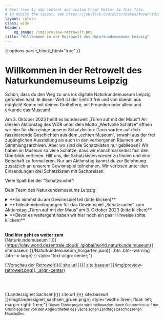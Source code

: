 ```yaml
---
# Feel free to add content and custom Front Matter to this file.
# To modify the layout, see https://jekyllrb.com/docs/themes/#overriding-theme-defaults
layout: splash
class: wide
header:
    og_image: /img/preview-retrowelt.png
title: "Willkommen in der Retrowelt des Naturkundemuseums Leipzig"
---
```

{::options parse_block_html="true" /}
<br/>
# Willkommen in der Retrowelt des Naturkundemuseums Leipzig

Schön, dass du den Weg zu uns ins digitale Naturkundemuseum Leipzig gefunden hast. In dieser Welt ist der Eintritt frei und von überall aus möglich! Komm mit deinen Großeltern, mit Freunden oder allein und erkunde das Museum!

Am 3. Oktober 2023 heißt es bundesweit „Türen auf mit der Maus“! An diesem Aktionstag des WDR unter dem Motto „Wertvolle Schätze“ öffnen wir hier für dich einige unserer Schatzkisten: Darin warten auf dich faszinierende Geschichten aus dem „echten Museum“, sowohl aus der frei zugänglichen Ausstellung als auch in den verborgenen Räumen und Sammlungsarchiven. Aber wo sind die Schatzkisten nur geblieben? Wir haben im Museum so viele Schätze, dass wir manchmal selbst fast den Überblick verlieren. Hilf uns, die Schatzkisten wieder zu finden und eine Botschaft zu formulieren. Nur am Aktionstag kannst du zur Belohnung zusätzlich an unserem Gewinnspiel teilnehmen. Wir verlosen unter den Einsendungen drei Schatzkisten mit Sachpreisen.

Viele Spaß bei der "Schatzsuche"!

Dein Team des Naturkundemuseums Leipzig

<details>
  <summary markdown="span">**So nimmst du am Gewinnspiel teil (bitte klicken)**</summary>
* Beachte zunächst die unten genannten Hinweise zum Spiel und der Steuerung.
* Besuche am 03. Oktober 2023 ab 9 Uhr das Naturkundemuseum 1.0 über den orangefarbigen Button. Gib dir einen Spielnamen (muss nicht dein echter Name sein) und wähle einen WOKA (Avatar) aus, der zu dir passt.
* Durchstöbere das Museum, finde die Schatzkisten und schaue dir den Schatz genau an.
* Trage die erscheinenden Lösungsworte korrekt in die Lücken des Lösungssatzes auf dem **Gewinnspielformular** ein.
* Hast du alle Schätze und die dazugehörigen Lösungsworte gefunden, setze sie passend in den Lückentext ein.
* Drucke das Gewinnspielformular aus und sende es uns mit allen erforderlichen Angaben bis **20. Oktober 2023** (Posteingang) auf dem Postweg zu. Beachte die unten aufgeführten [**Teilnahmebedingungen**]({{ site.baseurl }}/pdf/Teilnahmebedingungen_Gewinnspiel_Aktionstag.pdf){:target="_blank"}!
* Die Gewinnerinnen und Gewinner werden am 10. November 2023 hier in der Retrowelt bekanntgegeben und über die auf dem Gewinnspielformular angegebenen Kontaktdaten, bevorzugt per E-Mail, benachrichtigt.
* Bei Fragen zum Gewinnspiel kontaktiere [uns](mailto:service.naturkundemuseum@leipzig.de) gerne.
</details>
<details>
  <summary markdown="span">**Teilnahmebedingungen für das Gewinnspiel „Schatzsuche“ zum Aktionstag „Türen auf mit der Maus“ am 3. Oktober 2023 (bitte klicken)**</summary>
<br/>
**§ 1 Veranstalter**
1. Veranstalter des Gewinnspiels ist das

	Naturkundemuseum Leipzig

	Lortzingstraße 3

	04105 Leipzig

	Vertreten durch den Direktor:

	Herrn Dr. Ronny Maik Leder

2. Dieses Gewinnspiel steht in keinem Zusammenhang mit anderen Gewinnspielen oder Social Media-Plattformen, auf dem dieses Gewinnspiel gegebenenfalls bekannt gegeben wird.
3. Für technische Störungen übernimmt das Naturkundemuseum Leipzig keine Haftung.

**§ 2 Gewinnspiel**
1. Der Veranstalter veranstaltet ein Gewinnspiel. Zu diesem Zweck stellt er drei gleichwertige Sachpreise bereit und wird diese nach Maßgabe der folgenden Bedingungen an den oder die Gewinner/-innen ausgeben.
2. Die Teilnahme ist unentgeltlich (kostenfrei) und setzt nicht den Erwerb einer Ware oder Dienstleistung des Veranstalters voraus.
3. Die Ermittlung der Gewinner/-innen erfolgt in einem nicht-öffentlichen Losverfahren (Zufallsziehung).

**§ 3 Zeitraum des Gewinnspiels, Einsendeschluss und Bekanntgabe**
1. Das Gewinnspiel findet nach Freischaltung auf der Internetseite ausschließlich am 03.10.2023 ab 9 Uhr statt und endet mit Ablauf des 03.10.2023. 
2.  Das Gewinnspielformular wird auch nach Beendigung des Gewinnspiels am 03.10.2023 auf der Internetseite des Naturkundemuseums bis einschließlich 20.10.2023 zum Herunterladen zur Verfügung stehen.
3. Der Einsendeschluss für das Gewinnspielformular ist der 20.10.2023 (Posteingang).
4. Die Bekanntgabe der Gewinner/-innen erfolgt ggf. auf den Internetseiten des Naturkundemuseums Leipzig sowie auf den Social-Media-Kanälen des Naturkundemuseums Leipzig.

**§ 4 Preis und Gewinnbenachrichtigung**
1. Es werden drei Gewinner/-innen ausgelost.
2. Die per Losverfahren bestimmten Preisträger/-innen erhalten jeweils eine Schatzkiste mit Sachpreisen (musealer Bezug).
3. Die Gewinner/-innen werden über die auf dem Gewinnspielformular angegebenen Kontaktdaten (Postadresse und/oder angegebene Telefonnummer bzw. E-Mail-Adresse) über den Gewinn benachrichtigt.
4. Der Preis wird den Gewinnern an die im Gewinnspiel angegebenen Adressdaten postalisch zugesandt.
5. Eine Änderung, Umtausch oder Barauszahlung des Preises ist nicht möglich. Gewinnansprüche sind nicht auf Dritte übertragbar.

**§ 5 Teilnahme**
1. Teilnehmen können Einzelpersonen (natürliche Person) mit Wohnsitz in Deutschland, juristische Personen können nicht teilnehmen. Eine mehrfache Teilnahme etwa unter Pseudonymen ist ausgeschlossen und führt zum Ausschluss des/der Teilnehmers/Teilnehmerin von dem Gewinnspiel. Weiterhin sind alle an der Konzeption und Umsetzung des Gewinnspiels beteiligte Personen und Mitarbeiter/-innen des Veranstalters sowie ihre Angehörigen und Familienmitglieder nicht teilnahmeberechtigt.
2. Der/die Teilnehmer/-in nimmt an dem Gewinnspiel teil, indem er/sie die Teilnahmebedingungen erfüllt. Dies ist insbesondere das ordnungsgemäße Ausfüllen (korrekte Zuordnung und Reihung der Wörter) des Gewinnspielformulars mit den entsprechenden Kontaktangaben und dem korrekt ausgefüllten Lösungssatz (Botschaft), welches der Veranstalter zum Download bzw. zum Ausdrucken auf der Internetseite mit dem Gewinnspiel bereitstellt. 
3. Die fehlenden Wörter für das Ausfüllen des Lösungssatzes (Botschaft) können im Rahmen einer digitalen Schatzsuche im präsentierten Computerspiel (onlinebasiert) gefunden werden. Hierfür muss der/die Teilnehmer/-in sich eine Spielfigur und einen Namen geben und durch das browserbasierte Spiel zu Schatzkisten navigieren. An den Schatzkisten öffnen sich die präsentierten Inhalte sowie das jeweilige Lösungswort.
4. Die Teilnahme an dem Gewinnspiel ist kostenlos. Für den/die Teilnehmer/-in entstehen durch die postalische Zusendung des Gewinnspiels ggf. Material- und Portokosten. Weitere kostenpflichtige Dienste – insbesondere vom Veranstalter – müssen für die Teilnahme nicht in Anspruch genommen werden.
5. Die Voraussetzungen der Teilnahme müssen während der Dauer des Gewinnspiels erfüllt und an den Veranstalter auf dem angebotenen Weg übermittelt sein. Eine Teilnahme auf anderem Weg als dem für die Teilnahme angebotenen postalischem Weg ist ausgeschlossen und wird nicht berücksichtigt. Vor dem Start des Gewinnspiels oder nach dem genannten Einsendeschluss eingesandte Gewinnspielformulare werden nicht berücksichtigt.
6. Der Veranstalter übernimmt keine Haftung für Schäden, die einer/einem Teilnehmer/-in oder Dritten durch die Annahme und/oder Nutzung des Gewinns entstehen, ungeachtet einer Haftung für Vorsatz oder grobe Fahrlässigkeit.
7. Eine Teilnahme durch beschränkt geschäftsfähige Minderjährige ist erst ab Vollendung des 14. Lebensjahres und nur mit Einwilligung ihrer gesetzlichen Vertreter möglich. Die Einwilligung des gesetzlichen Vertreters ist im Bedarfsfall per handschriftlicher Unterschrift in der an das Gewinnspielformular angehängten Einwilligungserklärung zu belegen.
8. Kann der/die Gewinner/-in über die angegebenen Kontaktdaten nicht benachrichtigt werden bzw. kann der Preis nicht innerhalb von vier Wochen nach dem erstmaligen Zustellversuch postalisch zugestellt werden, erfolgt ein nachträglicher Ausschluss des/der Teilnehmers/Teilnehmerin vom Gewinnspiel. 
9. Erfolgt ein nachträglicher Ausschluss eines/r Gewinners/Gewinnerin, wird ersatzweise ein/e weitere/r Gewinner/-in mittels des beschriebenen Verfahrens und nach diesen Teilnahmebedingungen ermittelt.
10. Der Rechtsweg ist im Hinblick auf die Ziehung der Gewinner/-innen und die etwaige Beurteilung der eingereichten Gewinnspielbeiträge ausgeschlossen.
11. Das Gewinnspiel kann durch den Veranstalter jederzeit ohne Vorankündigung und ohne Angabe von Erklärungen abgebrochen und beendet werden. Dies gilt insoweit, dass eine ordnungsgemäße Durchführung aus technischen oder rechtlichen Gründen nicht gewährleistet werden kann.
12. Der oder die Gewinner erklären sich mit der Teilnahme am Gewinnspiel bereit, mit vollständigem Namen in den Vermarktungskanälen des Naturkundemuseums Leipzig veröffentlicht zu werden.
13. Die mittels des Gewinnspielformulars übermittelten personenbezogenen Daten (Adressdaten, Geburtsdatum des/der Teilnehmers/Teilnehmerin) werden ausschließlich zum Zwecke des Gewinnspiels erhoben und nur zum Vollzug des Gewinnspiels genutzt (Art. 6 DSGVO). Eine Weitergabe der Adressdaten der Gewinner/-innen erfolgt bei Bedarf an die beauftragten Postversanddienstleister zum Zweck der Zustellung des Preises.
14. Verantwortlich für die Verarbeitung personenbezogener Daten ist der Veranstalter (vgl. § 1).
15. Die Kontaktdaten des Datenschutzbeauftragten der Stadt Leipzig, Herr Thomas Schultz, lauten: Friedrich-Ebert-Straße 19A, 04109 Leipzig, [E-Mail](mailto:datenschutzbeauftragter@leipzig.de), Telefon: 0341 123-2247.
16. Die Rechte u.a. auf Auskunft, Berichtigung, Löschung, Einschränkung der Verarbeitung und Widerspruch (vgl. Art. 15 – 21 DSGVO) bleiben von diesen Teilnahmebedingungen unberührt.
17. Alle Gewinnspielformulare werden nach Abschluss des Gewinnspiels und mit erfolgreicher Zustellung der Preise vollständig vernichtet. Gespeicherte personenbezogene Daten werden in diesem Zusammenhang unwiederbringlich gelöscht. Abgegebene Einwilligungserklärungen zur Teilnahme Minderjährige werden aus Nachweisgründen nach gesetzlichen Vorgaben archiviert.
</details>
<details>
  <summary markdown="span">**Bevor es weitergeht haben wir hier noch ein paar Hinweise (bitte klicken)**</summary>
* Die nächsten Seiten sind **nur** mit einer Tastatur nutzbar, da ihr die Pfeiltasten zur Steuerung benötigt. Am besten werden sie euch mit Chrome (Chromium) und Firefox angezeigt. In wie weit andere Browser funktionieren, müsst ihr ausprobieren.
* Beim Eintritt in die Welt, werdet ihr gefragt, ob ihr den Zugriff auf eure Kamera und eurer Mikrofon zulasst. Das müsst ihr nicht machen. Die Verweigerung hat keinen Einfluss auf die Funktion des Programms.
* Wenn ihr in etwas hineinlauft und sich ein Fenster öffnet, dann findet ihr oben rechts ein kleines weißes Kreuz, um das Fenster nach dem Lesen, Anschauen und Spielen wieder zu schließen. Manchmal ist es etwas versteckt, aber immer da! Oft könnt ihr auch einfach mit den Pfeiltasten weiterlaufen.
* Ansonsten gilt: freundlich bleiben und Spaß haben! Wenn ihr Probleme mit der Seite oder anderen Museumsbesucher*innen habt, meldet euch bei [uns](mailto:service.naturkundemuseum@leipzig.de).
</details>
<br/>

**Und hier geht es weiter zum**<br/> [Naturkundemuseum 1.0](https://play.world.dezentrale.cloud/_/global/world.naturkunde.museum{{ site.baseurl }}/Naturkundemuseum_Vorgarten.json){: .btn .btn--warning .btn--x-large}
{: style="text-align: center;"}

[![Vorschau der Retrowelt]({{ site.url }}{{ site.baseurl }}/img/preview-retrowelt.png){: .align-center}](https://play.world.dezentrale.cloud/_/global/world.naturkunde.museum/Naturkundemuseum_Vorgarten.json)

<br/>
<br/>
<p>
![Landessignet Sachsen]({{ site.url }}{{ site.baseurl }}/img/landessignet_sachsen_gruen.png){: style="width: 3rem; float: left; margin-right: 1rem;"} 
<small>Dieses Förderprojekt wird mitfinanziert durch Steuermittel auf der Grundlage des von den Abgeordneten des Sächsischen Landtags beschlossenen Haushaltes.</small>
</p>

